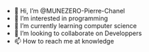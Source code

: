 - 👋 Hi, I’m @MUNEZERO-Pierre-Chanel
- 👀 I’m interested in programming
- 🌱 I’m currently learning computer science
- 💞️ I’m looking to collaborate on Developpers
- 📫 How to reach me at knowledge

<!---
MUNEZERO-Pierre-Chanel/MUNEZERO-Pierre-Chanel is a ✨ special ✨ repository because its `README.md` (this file) appears on your GitHub profile.
You can click the Preview link to take a look at your changes.
--->
